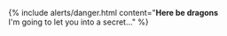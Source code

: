 {% include alerts/danger.html content="**Here be dragons**<br/>I'm going to let you into a secret..." %}

